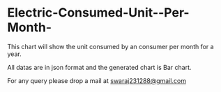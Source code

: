 Electric-Consumed-Unit--Per-Month-
==================================

This chart will show the unit consumed by an consumer per month for a year. 

All datas are in json format and the generated chart is Bar chart. 

For any query please drop a mail at swaraj231288@gmail.com
